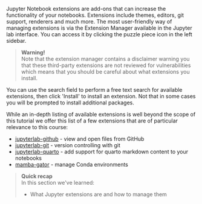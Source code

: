 Jupyter Notebook extensions are add-ons that can increase the functionality of
your notebooks. Extensions include themes, editors, git support, renderers and
much more. The most user-friendly way of managing extensions is via the
Extension Manager available in the Jupyter lab interface. You can access it by
clicking the puzzle piece icon in the left sidebar.

> **Warning!** <br>
> Note that the extension manager contains a disclaimer warning you that
> these third-party extensions are not reviewed for vulnerabilities which
> means that you should be careful about what extensions you install.

You can use the search field to perform a free text search for available
extensions, then click 'Install' to install an extension. Not that in some
cases you will be prompted to install additional packages.

While an in-depth listing of available extensions is well beyond the scope
of this tutorial we offer this list of a few extensions that are of particular
relevance to this course:

- [jupyterlab-github](https://github.com/jupyterlab/jupyterlab-github) -
  view and open files from GitHub
- [jupyterlab-git](https://github.com/jupyterlab/jupyterlab-git) - version
  controlling with git
- [jupyterlab-quarto](https://github.com/quarto-dev/jupyterlab-quarto) - add support for quarto markdown content to your notebooks
- [mamba-gator](https://github.com/mamba-org/gator) - manage Conda
  environments

> **Quick recap** <br>
> In this section we've learned:
>
> - What Jupyter extensions are and how to manage them
